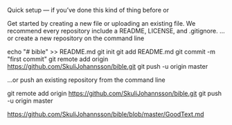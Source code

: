 Quick setup — if you’ve done this kind of thing before
or

Get started by creating a new file or uploading an existing file. We recommend every repository include a README, LICENSE, and .gitignore.
…or create a new repository on the command line

echo "# bible" >> README.md
git init
git add README.md
git commit -m "first commit"
git remote add origin https://github.com/SkuliJohannsson/bible.git
git push -u origin master

…or push an existing repository from the command line

git remote add origin https://github.com/SkuliJohannsson/bible.git
git push -u origin master

https://github.com/SkuliJohannsson/bible/blob/master/GoodText.md
